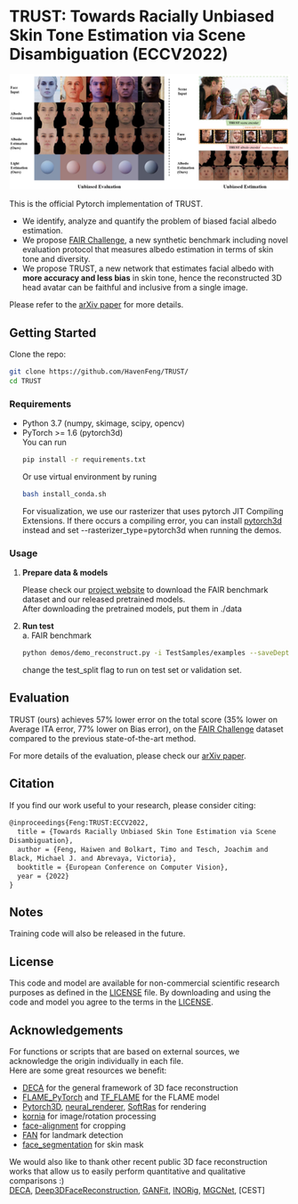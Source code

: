 
# TRUST: Towards Racially Unbiased Skin Tone Estimation via Scene Disambiguation (ECCV2022)
<p align="center"> 
<img src="teaser_final_v5_font_change.JPG">
</p>

This is the official Pytorch implementation of TRUST. 

* We identify, analyze and quantify the problem of biased facial albedo estimation.
* We propose [FAIR Challenge](https://trust.is.tue.mpg.de), a new synthetic benchmark including novel evaluation protocol that measures albedo estimation in terms of skin tone and diversity.
* We propose TRUST, a new network that estimates facial albedo with **more accuracy and less bias** in skin tone, hence the reconstructed 3D head avatar can be faithful and inclusive from a single image. 

Please refer to the [arXiv paper](https://arxiv.org/abs/2205.03962) for more details.
## Getting Started
Clone the repo:
  ```bash
  git clone https://github.com/HavenFeng/TRUST/
  cd TRUST
  ```

### Requirements
* Python 3.7 (numpy, skimage, scipy, opencv)  
* PyTorch >= 1.6 (pytorch3d)  
  You can run 
  ```bash
  pip install -r requirements.txt
  ```
  Or use virtual environment by runing 
  ```bash
  bash install_conda.sh
  ```
  For visualization, we use our rasterizer that uses pytorch JIT Compiling Extensions. If there occurs a compiling error, you can install [pytorch3d](https://github.com/facebookresearch/pytorch3d/blob/master/INSTALL.md) instead and set --rasterizer_type=pytorch3d when running the demos.

### Usage
1. **Prepare data & models**

    Please check our [project website](https://trust.is.tue.mpg.de) to download the FAIR benchmark dataset and our released pretrained models.    
    After downloading the pretrained models, put them in ./data

2. **Run test**  
    a. FAIR benchmark
    ```bash
    python demos/demo_reconstruct.py -i TestSamples/examples --saveDepth True --saveObj True
    ```   
    change the test_split flag to run on test set or validation set.
    <!-- b. **Pixels In-the-wild images** -->


## Evaluation
TRUST (ours) achieves 57% lower error on the total score (35% lower on Average ITA error, 77% lower on Bias error),  on the [FAIR Challenge](https://trust.is.tue.mpg.de) dataset compared to the previous state-of-the-art method.  

For more details of the evaluation, please check our [arXiv paper](https://arxiv.org/abs/2012.04012). 


## Citation
If you find our work useful to your research, please consider citing:
```
@inproceedings{Feng:TRUST:ECCV2022,
  title = {Towards Racially Unbiased Skin Tone Estimation via Scene Disambiguation}, 
  author = {Feng, Haiwen and Bolkart, Timo and Tesch, Joachim and Black, Michael J. and Abrevaya, Victoria}, 
  booktitle = {European Conference on Computer Vision}, 
  year = {2022}
}
```

## Notes
Training code will also be released in the future. 

## License
This code and model are available for non-commercial scientific research purposes as defined in the [LICENSE](https://github.com/YadiraF/DECA/blob/master/LICENSE) file.
By downloading and using the code and model you agree to the terms in the [LICENSE](https://github.com/YadiraF/DECA/blob/master/LICENSE). 

## Acknowledgements
For functions or scripts that are based on external sources, we acknowledge the origin individually in each file.  
Here are some great resources we benefit:  
- [DECA](https://github.com/YadiraF/DECA/) for the general framework of 3D face reconstruction
- [FLAME_PyTorch](https://github.com/soubhiksanyal/FLAME_PyTorch) and [TF_FLAME](https://github.com/TimoBolkart/TF_FLAME) for the FLAME model  
- [Pytorch3D](https://pytorch3d.org/), [neural_renderer](https://github.com/daniilidis-group/neural_renderer), [SoftRas](https://github.com/ShichenLiu/SoftRas) for rendering  
- [kornia](https://github.com/kornia/kornia) for image/rotation processing  
- [face-alignment](https://github.com/1adrianb/face-alignment) for cropping   
- [FAN](https://github.com/1adrianb/2D-and-3D-face-alignment) for landmark detection
- [face_segmentation](https://github.com/YuvalNirkin/face_segmentation) for skin mask

We would also like to thank other recent public 3D face reconstruction works that allow us to easily perform quantitative and qualitative comparisons :)  
[DECA](https://github.com/soubhiksanyal/RingNet), 
[Deep3DFaceReconstruction](https://github.com/microsoft/Deep3DFaceReconstruction/blob/master/renderer/rasterize_triangles.py), 
[GANFit](https://github.com/barisgecer/GANFit),
[INORig](https://github.com/zqbai-jeremy/INORig),
[MGCNet](https://github.com/jiaxiangshang/MGCNet),
[CEST]
